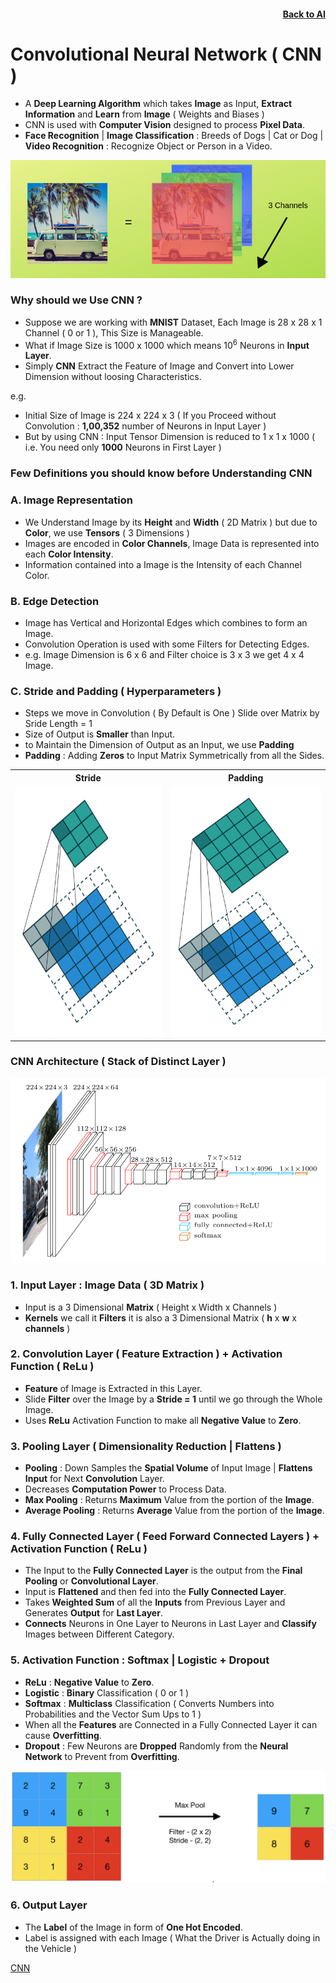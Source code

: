 <h4 align=right><a href="https://github.com/KIRANKUMAR7296/Library/blob/main/AI/AI.md">Back to AI</a></h4>

# Convolutional Neural Network ( CNN )

- A **Deep Learning Algorithm** which takes **Image** as Input, **Extract Information** and **Learn** from **Image** ( Weights and Biases )
- CNN is used with **Computer Vision** designed to process **Pixel Data**.
- **Face Recognition** | **Image Classification** : Breeds of Dogs | Cat or Dog | **Video Recognition** : Recognize Object or Person in a Video.

![Channels](Image/3Channels.png)

### Why should we Use CNN ?
- Suppose we are working with **MNIST** Dataset, Each Image is 28 x 28 x 1 Channel ( 0 or 1 ), This Size is Manageable.
- What if Image Size is 1000 x 1000 which means 10<sup>6</sup> Neurons in **Input Layer**. 
- Simply **CNN** Extract the Feature of Image and Convert into Lower Dimension without loosing Characteristics.

e.g.
- Initial Size of Image is 224 x 224 x 3 ( If you Proceed without Convolution : **1,00,352** number of Neurons in Input Layer )
- But by using CNN : Input Tensor Dimension is reduced to 1 x 1 x 1000 ( i.e. You need only **1000** Neurons in First Layer )

### Few Definitions you should know before Understanding CNN

### A. Image Representation
- We Understand Image by its **Height** and **Width** ( 2D Matrix ) but due to **Color**, we use **Tensors** ( 3 Dimensions )
- Images are encoded in **Color Channels**, Image Data is represented into each **Color Intensity**.
- Information contained into a Image is the Intensity of each Channel Color. 

### B. Edge Detection
- Image has Vertical and Horizontal Edges which combines to form an Image.
- Convolution Operation is used with some Filters for Detecting Edges.
- e.g. Image Dimension is 6 x 6 and Filter choice is 3 x 3 we get 4 x 4 Image.

### C. Stride and Padding ( Hyperparameters )
- Steps we move in Convolution ( By Default is One ) Slide over Matrix by Sride Length = 1
- Size of Output is **Smaller** than Input.
- to Maintain the Dimension of Output as an Input, we use **Padding**
- **Padding** : Adding **Zeros** to Input Matrix Symmetrically from all the Sides.

<table align=center>
  <tr><th>Stride</th><th>Padding</th></tr>
  <tr><td><img src="Image/Stride.gif" width='400px' height='400px'></td><td><img src="Image/Padding.gif" width='400px' height='400px'></td></tr>
</table>

### CNN Architecture ( Stack of Distinct Layer )

![CNN Layer](Image/CNNLayers.png)

### 1. Input Layer : Image Data ( 3D Matrix )
- Input is a 3 Dimensional **Matrix** ( Height x Width x Channels )
- **Kernels** we call it **Filters** it is also a 3 Dimensional Matrix ( **h** x **w** x **channels** )
 
### 2. Convolution Layer ( Feature Extraction ) + Activation Function ( ReLu )
- **Feature** of Image is Extracted in this Layer. 
- Slide **Filter** over the Image by a **Stride = 1** until we go through the Whole Image.
- Uses **ReLu** Activation Function to make all **Negative Value** to **Zero**.

### 3. Pooling Layer ( Dimensionality Reduction | Flattens )
- **Pooling** : Down Samples the **Spatial Volume** of Input Image | **Flattens Input** for Next **Convolution** Layer.  
- Decreases **Computation Power** to Process Data. 
- **Max Pooling** : Returns **Maximum** Value from the portion of the **Image**.
- **Average Pooling** : Returns **Average** Value from the portion of the **Image**.

### 4. Fully Connected Layer ( Feed Forward Connected Layers ) + Activation Function ( ReLu )
- The Input to the **Fully Connected Layer** is the output from the **Final Pooling** or **Convolutional Layer**. 
- Input is **Flattened** and then fed into the **Fully Connected Layer**.
- Takes **Weighted Sum** of all the **Inputs** from Previous Layer and Generates **Output** for **Last Layer**. 
- **Connects** Neurons in One Layer to Neurons in Last Layer and **Classify** Images between Different Category.

### 5. Activation Function : Softmax | Logistic + Dropout
- **ReLu** : **Negative Value** to **Zero**.
- **Logistic** : **Binary** Classification ( 0 or 1 )
- **Softmax**  : **Multiclass** Classification ( Converts Numbers into Probabilities and the Vector Sum Ups to 1 )
- When all the **Features** are Connected in a Fully Connected Layer it can cause **Overfitting**.
- **Dropout** : Few Neurons are **Dropped** Randomly from the **Neural Network** to Prevent from **Overfitting**.

![Max Pool](Image/MaxPool.png)

### 6. Output Layer
- The **Label** of the Image in form of **One Hot Encoded**.
- Label is assigned with each Image ( What the Driver is Actually doing in the Vehicle )

[CNN](https://towardsdatascience.com/covolutional-neural-network-cb0883dd6529)
